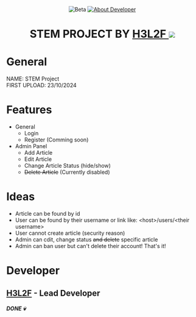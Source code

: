<div align="center">

![Beta](https://img.shields.io/badge/On_Beta-Ver._0.4-orange.svg)
[![About Developer](https://img.shields.io/badge/By-H3L2F-1600ff.svg)](https://h3l2f.site)
<h1>STEM PROJECT BY <a href="https://h3l2f.site">H3L2F
<img src="https://h3l2f.site/cdn-cgi/image/width=25/favicon.png"></a></h1>

</div>

# General
NAME: STEM Project <br>
FIRST UPLOAD: 23/10/2024 <br>
# Features
- General
    - Login
    - Register (Comming soon)
- Admin Panel
    - Add Article
    - Edit Article
    - Change Article Status (hide/show)
    - ~~Delete Article~~ (Currently disabled)
# Ideas
- Article can be found by id
- User can be found by their username or link like: \<host\>/users/\<their username\>
- User cannot create article (security reason)
- Admin can cdit, change status ~~and delete~~ specific article
- Admin can ban user but can't delete their account!
That's it!
# Developer
## [H3L2F](https://h3l2f.site) - Lead Developer
##### DONE :skull:
